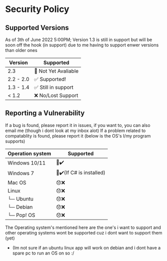 # Security Policy

## Supported Versions

As of 3th of June 2022 5:00PM;
Version 1.3 is still in support but will be soon off the hook (in support) due to me having to support enwer versions than older ones

| Version | Supported          |
| ------- | ------------------ |
| 2.3   | 🚫 Not Yet Avaliable|
| 2.2 - 2.0   | ✅ Supported!|
| 1.3 - 1.4   | ✅ Still in support|
| < 1.2   | ❌  No/Lost Support |

## Reporting a Vulnerability

<!--- Use this section to tell people how to report a vulnerability.

Tell them where to go, how often they can expect to get an update on a
reported vulnerability, what to expect if the vulnerability is accepted or
declined, etc. -->

If a bug is found, please report it in issues, if you want to, you can also email me (though i dont look at my inbox alot)
If a problem related to compatablity is found, please report it (below is the OS's I/my program supports)

| Operation system  | Supported |
| ----------------  | --------- |
|  Windows 10/11    |    🙂✔️  |
|  Windows 7        |    🙂✔️(If C# is installed)  |
|  Mac OS           |    😞❌  | 
|  Linux            |    😞❌  |
|  └─ Ubuntu        |    😞❌  |
|  └─ Debian        |    😞❌  |
|  └─ Pop! OS       |    😞❌  |

The Operating system's mentioned here are the one's i want to support and other operating systems wont be supported cuz i dont want to support them (yet)
- (Im not sure if an ubuntu linux app will work on debian and i dont have a spare pc to run an OS on so :/